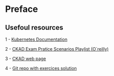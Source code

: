 # Preface 
## Usefoul resources

1 - [Kubernetes Documentation](https://kubernetes.io/docs/home/)

2 - [CKAD Exam Pratice Scenarios Playlist (O`reilly)](https://learning.oreilly.com/playlists/8aa87dce-f9a9-4206-83af-c8c730faa430/)

3 - [CKAD web page](https://www.cncf.io/certification/ckad/)

4 - [Git repo with exercices solution](https://github.com/bmuschko/ckad-study-guide)

